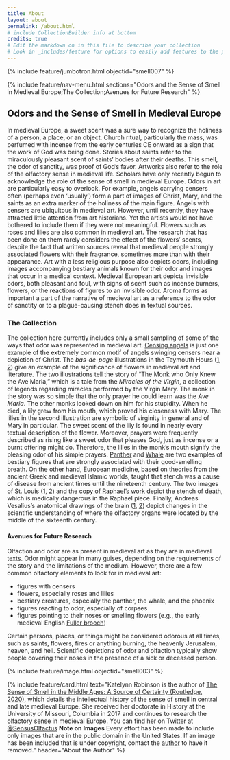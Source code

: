 ```yaml
---
title: About
layout: about
permalink: /about.html
# include CollectionBuilder info at bottom
credits: true
# Edit the markdown on in this file to describe your collection
# Look in _includes/feature for options to easily add features to the page
---
```


{% include feature/jumbotron.html objectid="smell007" %}

{% include feature/nav-menu.html sections="Odors and the Sense of Smell in Medieval Europe;The Collection;Avenues for Future Research" %}

## Odors and the Sense of Smell in Medieval Europe

In medieval Europe, a sweet scent was a sure way to recognize the holiness of a person, a place, or an object. 
Church ritual, particularly the mass, was perfumed with incense from the early centuries CE onward as a sign that the work of God was being done. 
Stories about saints refer to the miraculously pleasant scent of saints’ bodies after their deaths. 
This smell, the odor of sanctity, was proof of God’s favor. Artworks also refer to the role of the olfactory sense in medieval life. 
Scholars have only recently begun to acknowledge the role of the sense of smell in medieval Europe. 
Odors in art are particularly easy to overlook. For example, angels carrying censers often (perhaps even ‘usually’) form a part of images of Christ, Mary, and the saints as an extra marker of the holiness of the main figure. 
Angels with censers are ubiquitous in medieval art. However, until recently, they have attracted little attention from art historians. 
Yet the artists would not have bothered to include them if they were not meaningful. Flowers such as roses and lilies are also common in medieval art. 
The research that has been done on them rarely considers the effect of the flowers’ scents, despite the fact that written sources reveal that medieval people strongly associated flowers with their fragrance, sometimes more than with their appearance. 
Art with a less religious purpose also depicts odors, including images accompanying bestiary animals known for their odor and images that occur in a medical context. 
Medieval European art depicts invisible odors, both pleasant and foul, with signs of scent such as incense burners, flowers, or the reactions of figures to an invisible odor. 
Aroma forms as important a part of the narrative of medieval art as a reference to the odor of sanctity or to a plague-causing stench does in textual sources.

### The Collection

The collection here currently includes only a small sampling of some of the ways that odor was represented in medieval art. 
[Censing angels](https://sensusolfactus.github.io/medievalsmells/item.html?id=smell001) is just one example of the extremely common motif of angels swinging censers near a depiction of Christ. 
The *bas-de-page* illustrations in the Taymouth Hours ([1](https://sensusolfactus.github.io/medievalsmells/item.html?id=smell002), [2](https://sensusolfactus.github.io/medievalsmells/item.html?id=smell003)) give an example of the significance of flowers in medieval art and literature. 
The two illustrations tell the story of “The Monk who Only Knew the Ave Maria,” which is a tale from the *Miracles of the Virgin*, a collection of legends regarding miracles performed by the Virgin Mary. 
The monk in the story was so simple that the only prayer he could learn was the *Ave Maria*. 
The other monks looked down on him for his stupidity. When he died, a lily grew from his mouth, which proved his closeness with Mary.
The lilies in the second illustration are symbolic of virginity in general and of Mary in particular. 
The sweet scent of the lily is found in nearly every textual description of the flower. 
Moreover, prayers were frequently described as rising like a sweet odor that pleases God, just as incense or a burnt offering might do. 
Therefore, the lilies in the monk’s mouth signify the pleasing odor of his simple prayers.
[Panther](https://sensusolfactus.github.io/medievalsmells/item.html?id=smell004) and [Whale](https://sensusolfactus.github.io/medievalsmells/item.html?id=smell005) are two examples of bestiary figures that are strongly associated with their good-smelling breath. 
On the other hand, European medicine, based on theories from the ancient Greek and medieval Islamic worlds, taught that stench was a cause of disease from ancient times until the nineteenth century. 
The two images of St. Louis ([1](https://sensusolfactus.github.io/medievalsmells/item.html?id=smell006), [2](https://sensusolfactus.github.io/medievalsmells/item.html?id=smell007)) and the [copy of Raphael’s work](https://sensusolfactus.github.io/medievalsmells/item.html?id=smell008) depict the stench of death, which is medically dangerous in the Raphael piece.
Finally, Andreas Vesalius’s anatomical drawings of the brain ([1](https://sensusolfactus.github.io/medievalsmells/item.html?id=smell009), [2](https://sensusolfactus.github.io/medievalsmells/item.html?id=smell010)) depict changes in the scientific understanding of where the olfactory organs were located by the middle of the sixteenth century. 

#### Avenues for Future Research

Olfaction and odor are as present in medieval art as they are in medieval texts. 
Odor might appear in many guises, depending on the requirements of the story and the limitations of the medium.
However, there are a few common olfactory elements to look for in medieval art: 

- figures with censers
- flowers, especially roses and lilies
- bestiary creatures, especially the panther, the whale, and the phoenix
- figures reacting to odor, especially of corpses
- figures pointing to their noses or smelling flowers (e.g., the early medieval English [Fuller brooch](https://www.britishmuseum.org/collection/object/H_1952-0404-1)) 

Certain persons, places, or things might be considered odorous at all times, such as saints, flowers, fires or anything burning, the heavenly Jerusalem, heaven, and hell. 
Scientific depictions of odor and olfaction typically show people covering their noses in the presence of a sick or deceased person. 

{% include feature/image.html objectid="smell003" %}

{% include feature/card.html text="Katelynn Robinson is the author of [The Sense of Smell in the Middle Ages: A Source of Certainty (Routledge, 2020)](https://www.routledge.com/The-Sense-of-Smell-in-the-Middle-Ages-A-Source-of-Certainty/Robinson/p/book/9780367000684), which details the intellectual history of the sense of smell in central and late medieval Europe. She received her doctorate in History at the University of Missouri, Columbia in 2017 and continues to research the olfactory sense in medieval Europe. You can find her on Twitter at [@SensusOlfactus](https://twitter.com/sensusolfactus) **Note on Images** Every effort has been made to include only images that are in the public domain in the United States. If an image has been included that is under copyright, contact the [author](katelynn.robinson@hotmail.com) to have it removed." header="About the Author" %}

